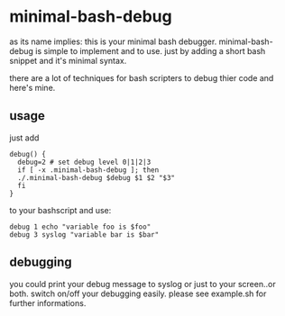minimal-bash-debug
==================

as its name implies: this is your minimal bash debugger. 
minimal-bash-debug is simple to implement and to use. 
just by adding a short bash snippet and it's minimal syntax.

there are a lot of techniques for bash scripters to debug thier code and here's mine. 

usage
-----

just add 

    debug() {
      debug=2 # set debug level 0|1|2|3
      if [ -x .minimal-bash-debug ]; then
      ./.minimal-bash-debug $debug $1 $2 "$3"
      fi
    }

to your bashscript and use:

    debug 1 echo "variable foo is $foo"
    debug 3 syslog "variable bar is $bar"

debugging
---------

you could print your debug message to syslog or just to your screen..or both.
switch on/off your debugging easily. please see example.sh for further informations.

